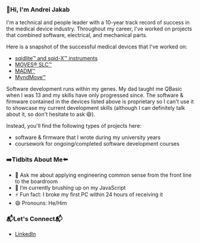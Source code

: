 ### 👋Hi, I'm Andrei Jakab
I'm a technical and people leader with a 10-year track record of success in the medical device industry. Throughout my career, I've worked on projects that combined software, electrical, and mechanical parts. 

Here is a snapshot of the successful medical devices that I've worked on:
- [sqidlite™ and sqid-X™ instruments](https://sqidiagnostics.com/systems/) 
- [MOVES® SLC™](https://thornhillmedical.com/products/moves-slc/)
- [MADM™](https://thornhillmedical.com/products/madm/)
- [MyndMove™](https://www.myndtec.com/clinicians/product-information/)

Software development runs within my genes. My dad taught me QBasic when I was 13 and my skills have only progressed since. The software & firmware contained in the devices listed above is proprietary so I can't use it to showcase my current development skills (although I can definitely talk about it, so don't hesitate to ask 😄).

Instead, you'll find the following types of projects here:
- software & firmware that I wrote during my university years
- coursework for ongoing/completed software development courses

### ➡️Tidbits About Me⬅️
- 💬 Ask me about applying engineering common sense from the front line to the boardroom
- 🌱 I’m currently brushing up on my JavaScript
- ⚡ Fun fact: I broke my first PC within 24 hours of receiving it
- 😄 Pronouns: He/Him

### 📬Let's Connect📬
* [LinkedIn](https://www.linkedin.com/in/ajakab/)